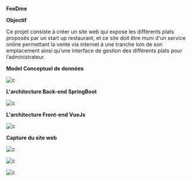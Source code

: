 **FeeDme**

**Objectif**

Ce projet consiste à créer un site web qui expose les différents plats proposés par un start up restaurant, et ce site doit être muni d'un service online permettant la vente via internet à une tranche loin de son emplacement ainsi qu’une interface de gestion des différents plats pour l’administrateur.

**Model Conceptuel de données**

![c](https://github.com/SalmaEzzaydy/FeeDme/assets/153545273/0afbdb3d-8f91-4549-8302-73f0f6b45f3a)

**L'architecture Back-end SpringBoot**

![c](https://github.com/SalmaEzzaydy/FeeDme/assets/153545273/3ea39436-c226-4eeb-9119-f0736dc5be1e)

**L'architecture Front-end VueJs**

![c](https://github.com/SalmaEzzaydy/FeeDme/assets/153545273/3a689895-eeb0-40b3-8888-688a20357fe1)


**Capture du site web**


![c](https://github.com/SalmaEzzaydy/FeeDme/assets/153545273/b4c6902c-e95a-4c5f-a694-e2b1fe7a45d5)


![c](https://github.com/SalmaEzzaydy/FeeDme/assets/153545273/3a9fd7df-09ba-4d92-afdd-ee188d8bfaba)


![c](https://github.com/SalmaEzzaydy/FeeDme/assets/153545273/fe93c6f0-39f6-4dd9-8210-90b321138cd0)







